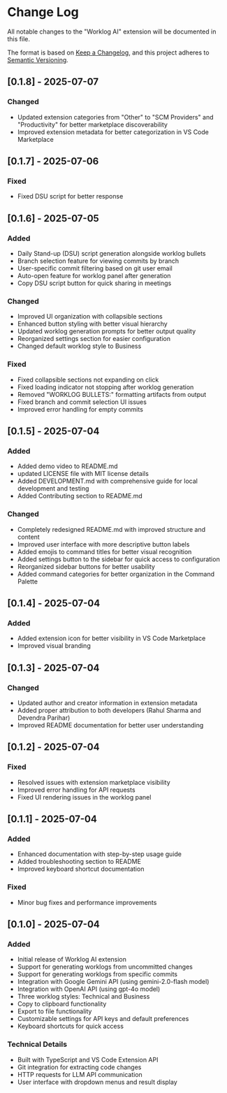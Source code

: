 # Change Log

All notable changes to the "Worklog AI" extension will be documented in this file.

The format is based on [Keep a Changelog](https://keepachangelog.com/en/1.0.0/),
and this project adheres to [Semantic Versioning](https://semver.org/spec/v2.0.0.html).

## [0.1.8] - 2025-07-07

### Changed
- Updated extension categories from "Other" to "SCM Providers" and "Productivity" for better marketplace discoverability
- Improved extension metadata for better categorization in VS Code Marketplace

## [0.1.7] - 2025-07-06

### Fixed
- Fixed DSU script for better response

## [0.1.6] - 2025-07-05

### Added
- Daily Stand-up (DSU) script generation alongside worklog bullets
- Branch selection feature for viewing commits by branch
- User-specific commit filtering based on git user email
- Auto-open feature for worklog panel after generation
- Copy DSU script button for quick sharing in meetings

### Changed
- Improved UI organization with collapsible sections
- Enhanced button styling with better visual hierarchy
- Updated worklog generation prompts for better output quality
- Reorganized settings section for easier configuration
- Changed default worklog style to Business

### Fixed
- Fixed collapsible sections not expanding on click
- Fixed loading indicator not stopping after worklog generation
- Removed "WORKLOG BULLETS:" formatting artifacts from output
- Fixed branch and commit selection UI issues
- Improved error handling for empty commits

## [0.1.5] - 2025-07-04

### Added

- Added demo video to README.md
- updated LICENSE file with MIT license details
- Added DEVELOPMENT.md with comprehensive guide for local development and testing
- Added Contributing section to README.md

### Changed

- Completely redesigned README.md with improved structure and content
- Improved user interface with more descriptive button labels
- Added emojis to command titles for better visual recognition
- Added settings button to the sidebar for quick access to configuration
- Reorganized sidebar buttons for better usability
- Added command categories for better organization in the Command Palette

## [0.1.4] - 2025-07-04

### Added

- Added extension icon for better visibility in VS Code Marketplace
- Improved visual branding

## [0.1.3] - 2025-07-04

### Changed

- Updated author and creator information in extension metadata
- Added proper attribution to both developers (Rahul Sharma and Devendra Parihar)
- Improved README documentation for better user understanding

## [0.1.2] - 2025-07-04

### Fixed

- Resolved issues with extension marketplace visibility
- Improved error handling for API requests
- Fixed UI rendering issues in the worklog panel

## [0.1.1] - 2025-07-04

### Added

- Enhanced documentation with step-by-step usage guide
- Added troubleshooting section to README
- Improved keyboard shortcut documentation

### Fixed

- Minor bug fixes and performance improvements

## [0.1.0] - 2025-07-04

### Added

- Initial release of Worklog AI extension
- Support for generating worklogs from uncommitted changes
- Support for generating worklogs from specific commits
- Integration with Google Gemini API (using gemini-2.0-flash model)
- Integration with OpenAI API (using gpt-4o model)
- Three worklog styles: Technical and Business
- Copy to clipboard functionality
- Export to file functionality
- Customizable settings for API keys and default preferences
- Keyboard shortcuts for quick access

### Technical Details

- Built with TypeScript and VS Code Extension API
- Git integration for extracting code changes
- HTTP requests for LLM API communication
- User interface with dropdown menus and result display
